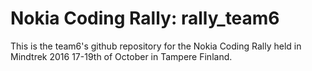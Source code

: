 # Nokia Coding Rally: rally_team6

This is the team6's github repository for the Nokia Coding Rally 
held in Mindtrek 2016 17-19th of October in Tampere Finland.